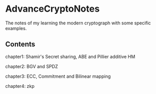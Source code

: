 # AdvanceCryptoNotes

The notes of my learning the modern cryptograph with some specific examples.  

## Contents

chapter1: Shamir's Secret sharing, ABE and Pillier additive HM

chapter2: BGV and SPDZ

chapter3: ECC, Commitment and Bilinear mapping

chapter4: zkp
